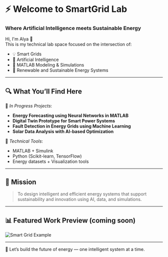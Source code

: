# ⚡ Welcome to SmartGrid Lab
### Where Artificial Intelligence meets Sustainable Energy

Hi, I'm Alya 👋  
This is my technical lab space focused on the intersection of:
- 💡 Smart Grids
- 🧠 Artificial Intelligence
- 🧪 MATLAB Modeling & Simulations
- 🌱 Renewable and Sustainable Energy Systems

---

## 🔍 What You’ll Find Here
🚧 *In Progress Projects*:
- **Energy Forecasting using Neural Networks in MATLAB**
- **Digital Twin Prototype for Smart Power Systems**
- **Fault Detection in Energy Grids using Machine Learning**
- **Solar Data Analysis with AI-based Optimization**

🧠 *Technical Tools*:
- MATLAB + Simulink
- Python (Scikit-learn, TensorFlow)
- Energy datasets + Visualization tools

---

## 🎯 Mission
> To design intelligent and efficient energy systems that support sustainability and innovation using AI, data, and simulations.

---

## 📊 Featured Work Preview (coming soon)
![Smart Grid Example](https://via.placeholder.com/600x300?text=Smart+Grid+Project+Visualization)

---


🔬 Let’s build the future of energy — one intelligent system at a time.
